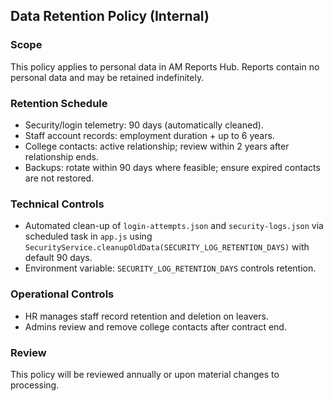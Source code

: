 ## Data Retention Policy (Internal)

### Scope
This policy applies to personal data in AM Reports Hub. Reports contain no personal data and may be retained indefinitely.

### Retention Schedule
- Security/login telemetry: 90 days (automatically cleaned).
- Staff account records: employment duration + up to 6 years.
- College contacts: active relationship; review within 2 years after relationship ends.
- Backups: rotate within 90 days where feasible; ensure expired contacts are not restored.

### Technical Controls
- Automated clean-up of `login-attempts.json` and `security-logs.json` via scheduled task in `app.js` using `SecurityService.cleanupOldData(SECURITY_LOG_RETENTION_DAYS)` with default 90 days.
- Environment variable: `SECURITY_LOG_RETENTION_DAYS` controls retention.

### Operational Controls
- HR manages staff record retention and deletion on leavers.
- Admins review and remove college contacts after contract end.

### Review
This policy will be reviewed annually or upon material changes to processing.


